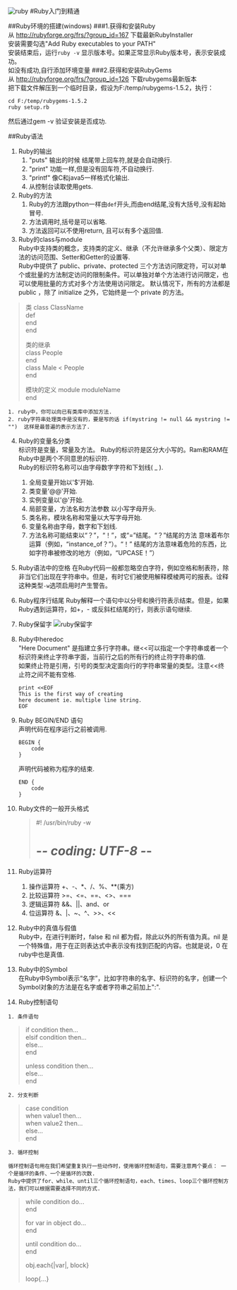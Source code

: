 ![ruby](http://i.imgur.com/YyupAwF.jpg)
#Ruby入门到精通

##Ruby环境的搭建(windows)
###1.获得和安装Ruby  
从 http://rubyforge.org/frs/?group_id=167 下载最新RubyInstaller    
安装需要勾选"Add Ruby executables to your PATH"  
安装结束后，运行`ruby -v` 显示版本号。如果正常显示Ruby版本号，表示安装成功。  
如没有成功,自行添加环境变量
###2.获得和安装RubyGems  
从 http://rubyforge.org/frs/?group_id=126 下载rubygems最新版本  
把下载文件解压到一个临时目录，假设为F:/temp/rubygems-1.5.2，执行：  

	cd F:/temp/rubygems-1.5.2  
	ruby setup.rb
  
然后通过gem -v 验证安装是否成功.  


##Ruby语法

1. Ruby的输出  
	1. "puts" 输出的时候 结尾带上回车符,就是会自动换行.   
	2. "print" 功能一样,但是没有回车符,不自动换行.   
	3. "printf" 像C和java5一样格式化输出.  
	4. 从控制台读取使用gets.  
2. Ruby的方法
	1. Ruby的方法跟python一样由`def`开头,而由end结尾,没有大括号,没有起始冒号.  
	2. 方法调用时,括号是可以省略.
    3. 方法返回可以不使用return, 且可以有多个返回值.
3. Ruby的class与module  
	Ruby中支持类的概念，支持类的定义、继承（不允许继承多个父类）、限定方法的访问范围、Setter和Getter的设置等.  
	Ruby中提供了 public、private、protected 三个方法访问限定符，可以对单个或批量的方法制定访问的限制条件。可以单独对单个方法进行访问限定，也可以使用批量的方式对多个方法使用访问限定。
    默认情况下，所有的方法都是 public ，除了 initialize 之外，它始终是一个 private 的方法。  


> 	类
> 	class ClassName  
> 		def   
> 		end  
> 	end  
>
> 	类的继承   
> 	class People   
> 	end  
> 	class Male < People  
> 	end 
> 	 
> 	模块的定义
> 	module moduleName  
> 	end  

	1. ruby中，你可以向已有类库中添加方法.  
	2. ruby字符串处理类中是没有的，要是写的话 if(mystring != null && mystring != "")  这样是最普遍的表示方法了.
 
4. Ruby的变量名分类  
	标识符是变量，常量及方法。 Ruby的标识符是区分大小写的。Ram和RAM在Ruby中是两个不同意思的标识符.    
	Ruby的标识符名称可以由字母数字字符和下划线( _ ).  
	1. 全局变量开始以'$'开始.  
	2. 类变量'@@'开始.  
	3. 实例变量以'@'开始.
	4. 局部变量，方法名和方法参数 以小写字母开头.  
	5. 类名称，模块名称和常量以大写字母开始.  
	6. 变量名称由字母，数字和下划线.  
	7. 方法名称可能结束以“？”，“！”，或“=”结尾。“？”结尾的方法 意味着布尔运算（例如，“in​​stance_of？”）。“！” 结尾的方法意味着危险的东西，比如字符串被修改的地方（例如，“UPCASE！”）
5. Ruby语法中的空格
	在Ruby代码一般都忽略空白字符，例如空格和制表符，除非当它们出现在字符串中。但是，有时它们被使用解释模棱两可的报表。诠释这种类型`-w`选项启用时产生警告。  
6. Ruby程序行结尾
	Ruby解释一个语句中以分号和换行符表示结束。但是，如果Ruby遇到运算符，如+，- 或反斜杠结尾的行，则表示语句继续.
7. Ruby保留字
	![ruby保留字](http://i.imgur.com/MYdgEt6.jpg)  
8. Ruby中heredoc  
	"Here Document" 是指建立多行字符串。继<<可以指定一个字符串或者一个标识符来终止字符串字面，当前行之后的所有行的终止符字符串的值.  
	如果终止符是引用，引号的类型决定面向行的字符串常量的类型。注意<<终止符之间不能有空格.
	```  
	print <<EOF   
    This is the first way of creating  
    here document ie. multiple line string.  
	EOF  
	```
9. Ruby BEGIN/END 语句   
	声明代码在程序运行之前被调用.  
	```
	BEGIN {
   		code
	}
	```
	声明代码被称为程序的结束. 
	```
	END {
   		code
	}
	```
10. Ruby文件的一般开头格式  

	> 	#! /usr/bin/ruby -w 
	> 	# -*- coding: UTF-8 -*-

11. Ruby运算符  
	1. 操作运算符 +、-、*、/、%、**(乘方)  
	2. 比较运算符 >=、<=、==、<>、===  
	3. 逻辑运算符 &&、||、and、or  
	4. 位运算符   &、|、~、^、>>、<<  

12. Ruby中的真值与假值  
	Ruby中，在进行判断时，false 和 nil 都为假，除此以外的所有值为真。nil 是一个特殊值，用于在正则表达式中表示没有找到匹配的内容。也就是说，0 在ruby中也是真值.  
13. Ruby中的Symbol  
	在Ruby中Symbol表示“名字”，比如字符串的名字、标识符的名字，创建一个Symbol对象的方法是在名字或者字符串之前加上":".  
14. Ruby控制语句  
		
> 

 	1. 条件语句  
 
> 	if condition then...  
> 	elsif condition then...  
> 	else...  
> 	end    
> 	   
> 	unless condition then...  
> 	else...  
> 	end    
 
	2. 分支判断  

> 	case condition  
> 	when value1 then...  
> 	when value2 then...   
> 	else...  
> 	end  

	3. 循环控制  

	循环控制语句用在我们希望重复执行一些动作时，使用循环控制语句，需要注意两个要点： 一个是循环的条件、一个是循环的次数.    
	Ruby中提供了for、while、until三个循环控制语句，each、times、loop三个循环控制方法，我们可以根据需要选择不同的方式.  

> 	while condition do...  
> 	end
> 
> 	for var in object do...  
> 	end
> 
> 	until condition do...  
> 	end
> 
> 	obj.each{|var|, block}  
> 
> 	loop{...}   

 
